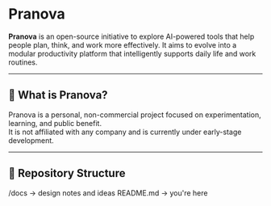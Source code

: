 # Pranova

**Pranova** is an open-source initiative to explore AI-powered tools that help people plan, think, and work more effectively. It aims to evolve into a modular productivity platform that intelligently supports daily life and work routines.

---

## 🚀 What is Pranova?

Pranova is a personal, non-commercial project focused on experimentation, learning, and public benefit.  
It is not affiliated with any company and is currently under early-stage development.

---

## 📁 Repository Structure
/docs → design notes and ideas
README.md → you're here
